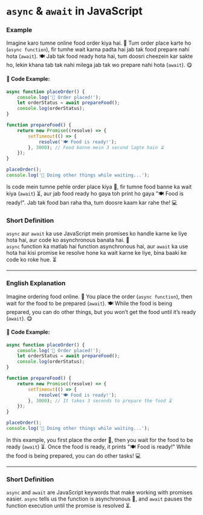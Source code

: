 
# `async` & `await` in JavaScript 

### **Example**

Imagine karo tumne online food order kiya hai. 🍕 Tum order place karte ho (`async function`), fir tumhe wait karna padta hai jab tak food prepare nahi hota (`await`). 🍽️ Jab tak food ready hota hai, tum doosri cheezein kar sakte ho, lekin khana tab tak nahi milega jab tak wo prepare nahi hota (`await`). 😋

#### 🍔 **Code Example:**

```javascript
async function placeOrder() {
    console.log('🍕 Order placed!');
    let orderStatus = await prepareFood();
    console.log(orderStatus);
}

function prepareFood() {
    return new Promise((resolve) => {
        setTimeout(() => {
            resolve('🍽️ Food is ready!');
        }, 3000); // Food banne mein 3 second lagte hain ⏳
    });
}

placeOrder();
console.log('🕺 Doing other things while waiting...');
```

Is code mein tumne pehle order place kiya 🛒, fir tumne food banne ka wait kiya (`await`) ⏳, aur jab food ready ho gaya toh print ho gaya "🍽️ Food is ready!". Jab tak food ban raha tha, tum doosre kaam kar rahe the! 💻

### **Short Definition**  
`async` aur `await` ka use JavaScript mein promises ko handle karne ke liye hota hai, aur code ko asynchronous banata hai. 🚀  
`async` function ka matlab hai function asynchronous hai, aur `await` ka use hota hai kisi promise ke resolve hone ka wait karne ke liye, bina baaki ke code ko roke hue. ⏳

--- 

### **English Explanation** 

Imagine ordering food online. 🍕 You place the order (`async function`), then wait for the food to be prepared (`await`). 🍽️ While the food is being prepared, you can do other things, but you won’t get the food until it’s ready (`await`). 😋

#### 🍔 **Code Example:**

```javascript
async function placeOrder() {
    console.log('🍕 Order placed!');
    let orderStatus = await prepareFood();
    console.log(orderStatus);
}

function prepareFood() {
    return new Promise((resolve) => {
        setTimeout(() => {
            resolve('🍽️ Food is ready!');
        }, 3000); // It takes 3 seconds to prepare the food ⏳
    });
}

placeOrder();
console.log('🕺 Doing other things while waiting...');
```

In this example, you first place the order 🛒, then you wait for the food to be ready (`await`) ⏳. Once the food is ready, it prints "🍽️ Food is ready!" While the food is being prepared, you can do other tasks! 💻

---
### **Short Definition**    

`async` and `await` are JavaScript keywords that make working with promises easier. `async` tells us the function is asynchronous 🚀, and `await` pauses the function execution until the promise is resolved ⏳.